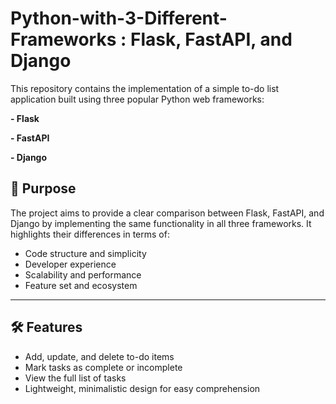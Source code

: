 # Python-with-3-Different-Frameworks : Flask, FastAPI, and Django

This repository contains the implementation of a simple to-do list application built using three popular Python web frameworks:

**- Flask**

**- FastAPI**

**- Django**

## 🚀 Purpose

The project aims to provide a clear comparison between Flask, FastAPI, and Django by implementing the same functionality in all three frameworks. It highlights their differences in terms of:

- Code structure and simplicity
- Developer experience
- Scalability and performance
- Feature set and ecosystem

---

## 🛠 Features

- Add, update, and delete to-do items
- Mark tasks as complete or incomplete
- View the full list of tasks
- Lightweight, minimalistic design for easy comprehension
